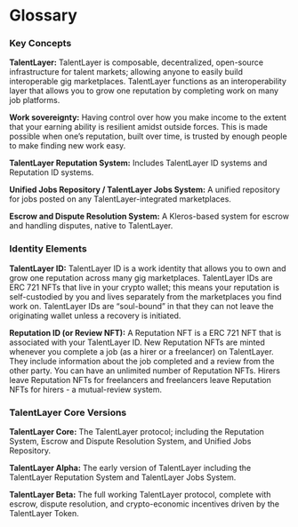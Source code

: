 # Glossary

### Key Concepts

**TalentLayer:** TalentLayer is composable, decentralized, open-source infrastructure for talent markets; allowing anyone to easily build interoperable gig marketplaces. TalentLayer functions as an interoperability layer that allows you to grow one reputation by completing work on many job platforms.

**Work sovereignty:** Having control over how you make income to the extent that your earning ability is resilient amidst outside forces. This is made possible when one’s reputation, built over time, is trusted by enough people to make finding new work easy.

**TalentLayer Reputation System:** Includes TalentLayer ID systems and Reputation ID systems.

**Unified Jobs Repository / TalentLayer Jobs System:** A unified repository for jobs posted on any TalentLayer-integrated marketplaces.

**Escrow and Dispute Resolution System:** A Kleros-based system for escrow and handling disputes, native to TalentLayer.

### Identity Elements

**TalentLayer ID:** TalentLayer ID is a work identity that allows you to own and grow one reputation across many gig marketplaces. TalentLayer IDs are ERC 721 NFTs that live in your crypto wallet; this means your reputation is self-custodied by you and lives separately from the marketplaces you find work on. TalentLayer IDs are “soul-bound” in that they can not leave the originating wallet unless a recovery is initiated.

**Reputation ID (or Review NFT):** A Reputation NFT is a ERC 721 NFT that is associated with your TalentLayer ID. New Reputation NFTs are minted whenever you complete a job (as a hirer or a freelancer) on TalentLayer. They include information about the job completed and a review from the other party. You can have an unlimited number of Reputation NFTs. Hirers leave Reputation NFTs for freelancers and freelancers leave Reputation NFTs for hirers - a mutual-review system.

### TalentLayer Core Versions

**TalentLayer Core:** The TalentLayer protocol; including the Reputation System, Escrow and Dispute Resolution System, and Unified Jobs Repository.

**TalentLayer Alpha:** The early version of TalentLayer including the TalentLayer Reputation System and TalentLayer Jobs System.

**TalentLayer Beta:** The full working TalentLayer protocol, complete with escrow, dispute resolution, and crypto-economic incentives driven by the TalentLayer Token.
